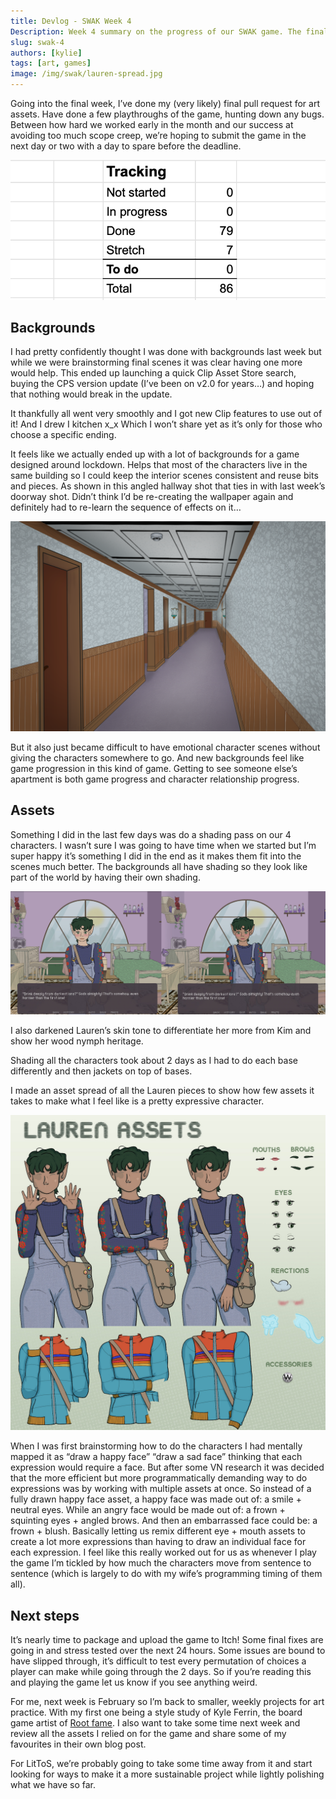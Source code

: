 ```yaml
---
title: Devlog - SWAK Week 4
Description: Week 4 summary on the progress of our SWAK game. The final push.
slug: swak-4
authors: [kylie]
tags: [art, games]
image: /img/swak/lauren-spread.jpg
---
```


Going into the final week, I’ve done my (very likely) final pull request for art assets. Have done a few playthroughs of the game, hunting down any bugs. Between how hard we worked early in the month and our success at avoiding too much scope creep, we’re hoping to submit the game in the next day or two with a day to spare before the deadline.

![](/img/swak/week4-assets.png)

<!--truncate-->

## Backgrounds

I had pretty confidently thought I was done with backgrounds last week but while we were brainstorming final scenes it was clear having one more would help. This ended up launching a quick Clip Asset Store search, buying the CPS version update (I’ve been on v2.0 for years…) and hoping that nothing would break in the update.

It thankfully all went very smoothly and I got new Clip features to use out of it! And I drew I kitchen x_x Which I won’t share yet as it’s only for those who choose a specific ending.

It feels like we actually ended up with a lot of backgrounds for a game designed around lockdown. Helps that most of the characters live in the same building so I could keep the interior scenes consistent and reuse bits and pieces. As shown in this angled hallway shot that ties in with last week’s doorway shot. Didn’t think I’d be re-creating the wallpaper again and definitely had to re-learn the sequence of effects on it…

![](/img/swak/apt_hallway.png)

But it also just became difficult to have emotional character scenes without giving the characters somewhere to go. And new backgrounds feel like game progression in this kind of game. Getting to see someone else’s apartment is both game progress and character relationship progress.

## Assets

Something I did in the last few days was do a shading pass on our 4 characters. I wasn’t sure I was going to have time when we started but I’m super happy it’s something I did in the end as it makes them fit into the scenes much better. The backgrounds all have shading so they look like part of the world by having their own shading.

![](/img/swak/lauren-with-shading.jpg)

I also darkened Lauren’s skin tone to differentiate her more from Kim and show her wood nymph heritage.

Shading all the characters took about 2 days as I had to do each base differently and then jackets on top of bases. 

I made an asset spread of all the Lauren pieces to show how few assets it takes to make what I feel like is a pretty expressive character.

![](/img/swak/lauren-spread.jpg)

When I was first brainstorming how to do the characters I had mentally mapped it as “draw a happy face” “draw a sad face” thinking that each expression would require a face. But after some VN research it was decided that the more efficient but more programmatically demanding way to do expressions was by working with multiple assets at once. So instead of a fully drawn happy face asset, a happy face was made out of: a smile + neutral eyes. While an angry face would be made out of: a frown + squinting eyes + angled brows. And then an embarrassed face could be: a frown + blush. Basically letting us remix different eye + mouth assets to create a lot more expressions than having to draw an individual face for each expression. I feel like this really worked out for us as whenever I play the game I’m tickled by how much the characters move from sentence to sentence (which is largely to do with my wife’s programming timing of them all).

## Next steps

It’s nearly time to package and upload the game to Itch! Some final fixes are going in and stress tested over the next 24 hours. Some issues are bound to have slipped through, it’s difficult to test every permutation of choices a player can make while going through the 2 days. So if you’re reading this and playing the game let us know if you see anything weird.

For me, next week is February so I’m back to smaller, weekly projects for art practice. With my first one being a style study of Kyle Ferrin, the board game artist of [Root fame](https://ledergames.com/products/root-a-game-of-woodland-might-and-right). I also want to take some time next week and review all the assets I relied on for the game and share some of my favourites in their own blog post.

For LitToS, we’re probably going to take some time away from it and start looking for ways to make it a more sustainable project while lightly polishing what we have so far.

